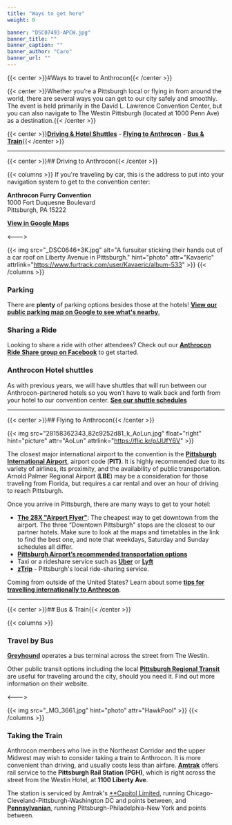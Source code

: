 ```yaml
---
title: "Ways to get here"
weight: 0

banner: "DSC07493-APCW.jpg"
banner_title: ""
banner_caption: ""
banner_author: "Caro"
banner_url: ""
---
```


{{< center >}}#Ways to travel to Anthrocon{{< /center >}}

{{< center >}}Whether you’re a Pittsburgh local or flying in from around the world, there are several ways you can get to our city safely and smoothly. The event is held primarily in the David L. Lawrence Convention Center, but you can also navigate to The Westin Pittsburgh (located at 1000 Penn Ave) as a destination.{{< /center >}}

{{< center >}}[**Driving &amp; Hotel Shuttles**](#driving-to-anthrocon) - [**Flying to Anthrocon**](#flying-to-anthrocon) - [**Bus &amp; Train**](#bus--train){{< /center >}}

***

{{< center >}}## Driving to Anthrocon{{< /center >}}

{{< columns >}}
If you're traveling by car, this is the address to put into your navigation system to get to the convention center:

**Anthrocon Furry Convention**<br>
1000 Fort Duquesne Boulevard<br>
Pittsburgh, PA 15222

[**View in Google Maps**](https://goo.gl/maps/mcDDHHA94Dwr3pwb9)

<--->

{{< img src="_DSC0646+3K.jpg" alt="A fursuiter sticking their hands out of a car roof on Liberty Avenue in Pittsburgh." hint="photo" attr="Kavaeric" attrlink="https://www.furtrack.com/user/Kavaeric/album-533" >}}
{{< /columns >}}

### Parking

There are **plenty** of parking options besides those at the hotels! [**View our public parking map on Google to see what's nearby**.](https://www.google.com/maps/d/u/9/edit?mid=17unBdeSNoGpgAQtNXWvszGHmZtnXCQmE&amp;usp=sharing)

### Sharing a Ride

Looking to share a ride with other attendees?&nbsp;Check out our [**Anthrocon Ride Share group on Facebook**](https://www.facebook.com/groups/AnthroconRideShare) to get started.

### Anthrocon Hotel shuttles

As with previous years, we will have shuttles that will run between our Anthrocon-partnered hotels so you won’t have to walk back and forth from your hotel to our convention center. [**See our shuttle schedules**](/at-the-convention#shuttle)

***

{{< center >}}## Flying to Anthrocon{{< /center >}}

{{< img src="28158362343_82c9252d81_k_AoLun.jpg" float="right" hint="picture" attr="AoLun" attrlink="https://flic.kr/p/JUfY6V" >}}

The closest major international airport to the convention is the [**Pittsburgh International Airport**](http://www.flypittsburgh.com/), airport code (**PIT)**. It is highly recommended due to its variety of airlines, its proximity, and the availability of public transportation. Arnold Palmer Regional Airport (**LBE**) may be a consideration for those traveling from Florida, but requires a car rental and over an hour of driving to reach Pittsburgh.

Once you arrive in Pittsburgh, there are many ways to get to your hotel:

- [**The 28X "Airport Flyer"**](https://www.portauthority.org/pdfs/28X.pdf): The cheapest way to get downtown from the airport. The three “Downtown Pittsburgh" stops are the closest to our partner hotels. Make sure to look at the maps and timetables in the link to find the best one, and note that weekdays, Saturday and Sunday schedules all differ.
- [**Pittsburgh Airport’s recommended transportation options**](https://flypittsburgh.com/pittsburgh-international-airport/ground-transport/limousines-taxis-shuttles-charter-buses/)
- Taxi or a rideshare service such as [**Uber**](https://www.uber.com/) or [**Lyft**](https://www.lyft.com/)
- [**zTrip**](https://www.ztrip.com/) - Pittsburgh's local ride-sharing service.

Coming from outside of the United States? Learn about some [**tips for travelling internationally to Anthrocon**](/guides/travelling-internationally-to-anthrocon).

***

{{< center >}}## Bus & Train{{< /center >}}

{{< columns >}}
### Travel by Bus

[**Greyhound**](https://www.greyhound.com/) operates a bus terminal across the street from The Westin.

Other public transit options including the local [**Pittsburgh Regional Transit**](https://www.rideprt.org/inside-Pittsburgh-Regional-Transit/rider-info/how-to-ride/how-to-ride-the-bus/) are useful for traveling around the city, should you need it. Find out more information on their website.

<--->

{{< img src="_MG_3661.jpg" hint="photo" attr="HawkPool" >}}
{{< /columns >}}

### Taking the Train

Anthrocon members who live in the Northeast Corridor and the upper Midwest may wish to consider taking a train to Anthrocon. It is more convenient than driving, and usually costs less than airfare. [**Amtrak**](http://www.amtrak.com/) offers rail service to the **Pittsburgh Rail Station (PGH)**, which is right across the street from the Westin Hotel, at **1100 Liberty Ave**.

The station is serviced by Amtrak's [**Capitol Limited](https://www.amtrak.com/capitol-limited-train), running Chicago-Cleveland-Pittsburgh-Washington DC and points between, and [**Pennsylvanian**](https://www.amtrak.com/pennsylvanian-train), running Pittsburgh-Philadelphia-New York and points between.
